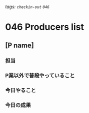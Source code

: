###### tags: `checkin-out` `046`

# 046 Producers list

## [P name]

### 担当

### P業以外で普段やっていること

### 今日やること

### 今日の成果

